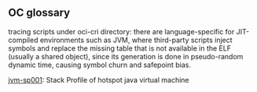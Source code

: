 ## OC glossary

tracing scripts under oci-cri directory: there are language-specific for JIT-compiled environments such as JVM, where third-party scripts inject symbols and replace the missing table that is not available in the ELF (usually a shared object), since its generation is done in pseudo-random dynamic time, causing symbol churn and safepoint bias.

[jvm-sp001](): Stack Profile of hotspot java virtual machine
